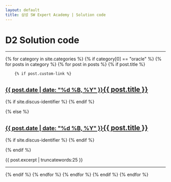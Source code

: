 ```yaml
---
layout: default
title: 삼성 SW Expert Academy | Solution code
---
```


<h1>D2 Solution code</h1><hr/>

{% for category in site.categories %}
{% if category[0] == "oracle" %}
    {% for posts in category %}
    {% for post in posts %}
{% if post.title %}

```
	{% if post.custom-link %}
```

<h2><a href="{{ post.custom-link }}"><small>{{ post.date | date: "%d %B, %Y" }}</small>{{ post.title }}</a></h2>

{% if site.discus-identifier %}
 <a href="{{ site.url }}{{ site.baseurl }}{{ post.url }}#disqus_thread" data-disqus-identifier="{{ post.id }}"></a>
{% endif %}

{% else %}
<h2><a href="{{ post.url }}"><small>{{ post.date | date: "%d %B, %Y" }}</small>{{ post.title }}</a></h2>

{% if site.discus-identifier %}
 <a href="{{ site.url }}{{ site.baseurl }}{{ post.url }}#disqus_thread" data-disqus-identifier="{{ post.id }}"></a>
{% endif %}

{% endif %}
<p>{{ post.excerpt | truncatewords:25 }}</p>
<hr/>

{% endif %}
   {% endfor %}
   {% endfor %}
{% endif %}
{% endfor %}